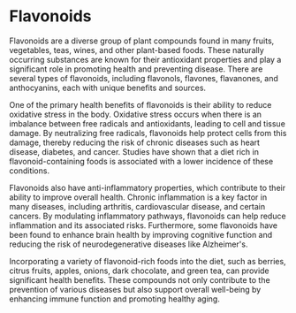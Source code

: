 <!--
source: GPT-4o
tags: herbals
-->

# Flavonoids

Flavonoids are a diverse group of plant compounds found in many fruits, vegetables, teas, wines, and other plant-based foods. These naturally occurring substances are known for their antioxidant properties and play a significant role in promoting health and preventing disease. There are several types of flavonoids, including flavonols, flavones, flavanones, and anthocyanins, each with unique benefits and sources.

One of the primary health benefits of flavonoids is their ability to reduce oxidative stress in the body. Oxidative stress occurs when there is an imbalance between free radicals and antioxidants, leading to cell and tissue damage. By neutralizing free radicals, flavonoids help protect cells from this damage, thereby reducing the risk of chronic diseases such as heart disease, diabetes, and cancer. Studies have shown that a diet rich in flavonoid-containing foods is associated with a lower incidence of these conditions.

Flavonoids also have anti-inflammatory properties, which contribute to their ability to improve overall health. Chronic inflammation is a key factor in many diseases, including arthritis, cardiovascular disease, and certain cancers. By modulating inflammatory pathways, flavonoids can help reduce inflammation and its associated risks. Furthermore, some flavonoids have been found to enhance brain health by improving cognitive function and reducing the risk of neurodegenerative diseases like Alzheimer's.

Incorporating a variety of flavonoid-rich foods into the diet, such as berries, citrus fruits, apples, onions, dark chocolate, and green tea, can provide significant health benefits. These compounds not only contribute to the prevention of various diseases but also support overall well-being by enhancing immune function and promoting healthy aging.